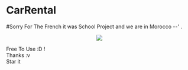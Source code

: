 # CarRental

#Sorry For The French it was School Project and we are in Morocco --'  .
<p align="center">
  <img src="http://i.imgur.com/Sv8LFda.png" />
</p>


Free To Use :D ! 
<br>Thanks :v
<br>Star it
